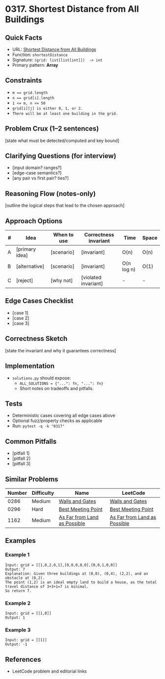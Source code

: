 # 0317. Shortest Distance from All Buildings

## Quick Facts

- URL:
  [Shortest Distance from All Buildings](https://leetcode.com/problems/shortest-distance-from-all-buildings/)
- Function: `shortestDistance`
- Signature: `(grid: list[list[int]])  -> int`
- Primary pattern: **Array**

## Constraints

- `m == grid.length`
- `n == grid[i].length`
- `1 <= m, n <= 50`
- `grid[i][j] is either 0, 1, or 2.`
- `There will be at least one building in the grid.`

## Problem Crux (1–2 sentences)

[state what must be detected/computed and key bound]

## Clarifying Questions (for interview)

- [input domain? ranges?]
- [edge-case semantics?]
- [any pair vs first pair? ties?]

## Reasoning Flow (notes-only)

[outline the logical steps that lead to the chosen approach]

## Approach Options

| #   | Idea           | When to use | Correctness invariant | Time       | Space |
| --- | -------------- | ----------- | --------------------- | ---------- | ----- |
| A   | [primary idea] | [scenario]  | [invariant]           | O(n)       | O(n)  |
| B   | [alternative]  | [scenario]  | [invariant]           | O(n log n) | O(1)  |
| C   | [reject]       | [why not]   | [violated invariant]  | -          | -     |

## Edge Cases Checklist

- [case 1]
- [case 2]
- [case 3]

## Correctness Sketch

[state the invariant and why it guarantees correctness]

## Implementation

- `solutions.py` should expose:
    - `ALL_SOLUTIONS = {"...": fn, "...": fn}`
    - Short notes on tradeoffs and pitfalls.

## Tests

- Deterministic cases covering all edge cases above
- Optional fuzz/property checks as applicable
- Run: `pytest -q -k "0317"`

## Common Pitfalls

- [pitfall 1]
- [pitfall 2]
- [pitfall 3]

## Similar Problems

| Number | Difficulty | Name                                                                           | LeetCode                                                                                    |
| ------ | ---------- | ------------------------------------------------------------------------------ | ------------------------------------------------------------------------------------------- |
| 0286   | Medium     | [Walls and Gates](../0286-walls-and-gates/readme.md)                           | [Walls and Gates](https://leetcode.com/problems/walls-and-gates/)                           |
| 0296   | Hard       | [Best Meeting Point](../0296-best-meeting-point/readme.md)                     | [Best Meeting Point](https://leetcode.com/problems/best-meeting-point/)                     |
| 1162   | Medium     | [As Far from Land as Possible](../1162-as-far-from-land-as-possible/readme.md) | [As Far from Land as Possible](https://leetcode.com/problems/as-far-from-land-as-possible/) |

## Examples

### Example 1

```text
Input: grid = [[1,0,2,0,1],[0,0,0,0,0],[0,0,1,0,0]]
Output: 7
Explanation: Given three buildings at (0,0), (0,4), (2,2), and an obstacle at (0,2).
The point (1,2) is an ideal empty land to build a house, as the total travel distance of 3+3+1=7 is minimal.
So return 7.
```

### Example 2

```text
Input: grid = [[1,0]]
Output: 1
```

### Example 3

```text
Input: grid = [[1]]
Output: -1
```

## References

- LeetCode problem and editorial links
